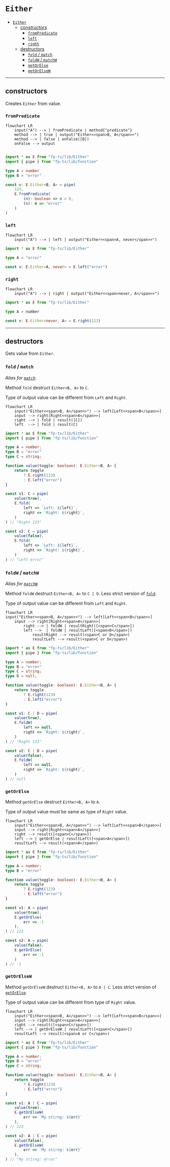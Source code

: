# `Either`

- [`Either`](#either)
  - [constructors](#constructors)
    - [`fromPredicate`](#frompredicate)
    - [`left`](#left)
    - [`right`](#right)
  - [destructors](#destructors)
    - [`fold` / `match`](#fold--match)
    - [`foldW` / `matchW`](#foldw--matchw)
    - [`getOrElse`](#getorelse)
    - [`getOrElseW`](#getorelsew)


---


## constructors
Creates `Either` from value.


### `fromPredicate`


```mermaid
flowchart LR
    input("A") --> | fromPredicate | method{"predicate"}
    method --> | true | output("Either<<span>B, A</span>>")
    method --> | false | onFalse([B])
    onFalse --> output


```


```ts
import * as E from "fp-ts/lib/Either"
import { pipe } from "fp-ts/lib/function"

type A = number
type B = "error"

const v: E.Either<B, A> = pipe(
    123,
    E.fromPredicate(
        (n): boolean => n > 0,
        (n): A => "error"
    )
)
```


### `left`

```mermaid
flowchart LR
    input("A") --> | left | output("Either<<span>A, never</span>>")
```

```ts
import * as E from "fp-ts/lib/Either"

type A = "error"

const v: E.Either<A, never> = E.left("error")
```


### `right`

```mermaid
flowchart LR
    input("A") --> | right | output("Either<<span>never, A</span>>")
```

```ts
import * as E from "fp-ts/lib/Either"

type A = number

const v: E.Either<never, A> = E.right(123)
```


---


## destructors
Gets value from `Either`.


### `fold` / `match`
*Alias for [`match`](#match).*

Method `fold` destruct `Either<B, A>` to `C`.

Type of output value can be different from `Left` and `Right`.

```mermaid
flowchart LR
    input("Either<<span>B, A</span>>") --> left[Left<<span>B</span>>]
    input --> right[Right<<span>A</span>>]
    right --> | fold | result([C])
    left  --> | fold | result(C)

```


```ts
import * as E from "fp-ts/lib/Either"
import { pipe } from "fp-ts/lib/function"

type A = number;
type B = "error"
type C = string;

function value(toggle: boolean): E.Either<B, A> {
    return toggle
        ? E.right(123)
        : E.left("error")
}

const v1: C = pipe(
    value(true),
    E.fold(
        left => `Left: ${left}`,
        right => `Right: ${right}`,
    )
) // "Right 123"

const v2: C = pipe(
    value(false),
    E.fold(
        left => `Left: ${left}`,
        right => `Right: ${right}`,
    )
) // "Left error"
```


### `foldW` / `matchW`
*Alias for [`matchW`](#matchW).*

Method `foldW` destruct `Either<B, A>` to `C | D`. Less strict version of [`fold`](#fold).

Type of output value can be different from `Left` and `Right`.

```mermaid
flowchart LR
input("Either<<span>B, A</span>>") --> left[Left<<span>B</span>>]
    input --> right[Right<<span>A</span>>]
        right --> | foldW | resultRight([<span>C</span>])
        left -->  | foldW | resultLeft([<span>D</span>])
            resultRight --> result(<span>C or D</span>)
            resultLeft --> result(<span>C or D</span>)

```


```ts
import * as E from "fp-ts/lib/Either"
import { pipe } from "fp-ts/lib/function"

type A = number;
type B = "error"
type C = string;
type D = null;

function value(toggle: boolean): E.Either<B, A> {
    return toggle
        ? E.right(123)
        : E.left("error")
}

const v1: C | D = pipe(
    value(true),
    E.foldW(
        left => null,
        right => `Right: ${right}`,
    )
) // "Right 123"

const v2: C | D = pipe(
    value(false),
    E.foldW(
        left => null,
        right => `Right: ${right}`,
    )
) // null
```


### `getOrElse`

Method `getOrElse` destruct `Either<B, A>` to `A`.

Type of output value must be same as type of `Right` value.

```mermaid
flowchart LR
    input("Either<<span>B, A</span>>") --> left[Left<<span>B</span>>]
    input --> right[Right<<span>A</span>>]
    right --> result([<span>C</span>])
    left --> | getOrElse | resultLeft([<span>A</span>])
    resultLeft --> result(<span>A</span>)

```


```ts
import * as E from "fp-ts/lib/Either"
import { pipe } from "fp-ts/lib/function"

type A = number;
type B = "error"

function value(toggle: boolean): E.Either<B, A> {
    return toggle
        ? E.right(123)
        : E.left("error")
}

const v1: A = pipe(
    value(true),
    E.getOrElse(
        err => -1
    ),
) // 123

const v2: A = pipe(
    value(false),
    E.getOrElse(
        err => -1
    )
) // -1
```


### `getOrElseW`

Method `getOrElseW` destruct `Either<B, A>` to `A | C`. Less strict version of [`getOrElse`](#getOrElse).

Type of output value can be different from type of `Right` value.

```mermaid
flowchart LR
    input("Either<<span>B, A</span>>") --> left[Left<<span>B</span>>]
    input --> right[Right<<span>A</span>>]
    right --> result([<span>C</span>])
    left --> | getOrElseW | resultLeft([<span>C</span>])
    resultLeft --> result(<span>A or C</span>)

```


```ts
import * as E from "fp-ts/lib/Either"
import { pipe } from "fp-ts/lib/function"

type A = number;
type B = "error"
type C = string;

function value(toggle: boolean): E.Either<B, A> {
    return toggle
        ? E.right(123)
        : E.left("error")
}

const v1: A | C = pipe(
    value(true),
    E.getOrElseW(
        err => `My stirng: ${err}`
    ),
) // 123

const v2: A | C = pipe(
    value(false),
    E.getOrElseW(
        err => `My stirng: ${err}`
    ),
) // "My stirng: error"
```
